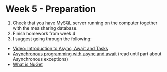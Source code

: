 # Week 5 - Preparation

 1. Check that you have MySQL server running on the computer together with the mealsharing database.
 2. Finish homework from week 4
 3. I suggest going through the following:

- [Video: Introduction to Async, Await and Tasks](https://www.youtube.com/watch?v=X9N5r6kMOxw)
- [Asynchronous programming with async and await](https://docs.microsoft.com/en-gb/dotnet/csharp/programming-guide/concepts/async/) (read until part about Asynchronous exceptions)
- [What is NuGet](https://www.youtube.com/watch?v=WW3bO1lNDmo)
